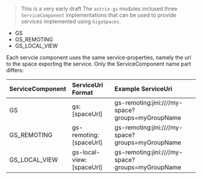 > This is a very early draft
The `astrix-gs` modules inclused three `ServiceComponent` implementations that can be used to provide services implemented using `GigaSpaces`. 

* GS
* GS_REMOTING
* GS_LOCAL_VIEW


Each servcie component uses the same service-properties, namely the url to the space exporting the service. Only the ServiceComponent name part differs:

ServiceComponent | ServiceUri Format | Example ServiceUri
:------------------ |:------------|:--------------
GS                  | gs:[spaceUrl] |  gs-remoting:jini://*/*/my-space?groups=myGroupName
GS_REMOTING         | gs-remoting:[spaceUrl] |  gs-remoting:jini://*/*/my-space?groups=myGroupName
GS_LOCAL_VIEW       | gs-local-view:[spaceUrl] |  gs-remoting:jini://*/*/my-space?groups=myGroupName
